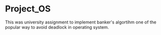 # Project_OS
This was university assignment to implement banker's algortihm one of the popular way to avoid deadlock in operating system.

